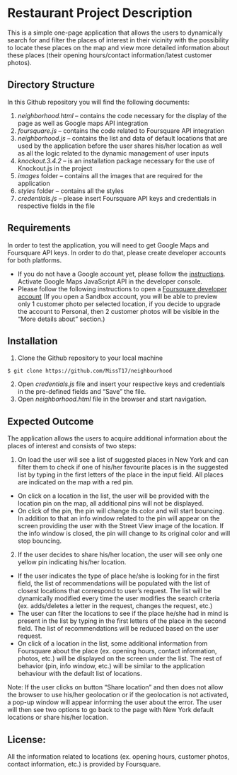# Restaurant Project Description
This is a simple one-page application that allows the users to dynamically search for and filter the places of interest in their vicinity with the possibility to locate these places on the map and view more detailed information about these places (their opening hours/contact information/latest customer photos).  

## Directory Structure
In this Github repository you will find the following documents:

1. *neighborhood.html* – contains the code necessary for the display of the page as well as Google maps API integration
2. *foursquare.js* –  contains the code related to Foursquare API integration
3. *neighborhood.js* – contains the list and data of default locations that are used by the application before the user shares his/her location as well as all the logic related to the dynamic management of user inputs
4. *knockout.3.4.2* – is an installation package necessary for the use of Knockout.js in the project
5. *images* folder –  contains all the images that are required for the application
6. *styles* folder – contains all the styles
7. *credentials.js* –  please insert Foursquare API keys and credentials in respective fields in the file

## Requirements
In order to test the application, you will need to get Google Maps and Foursquare API keys. In order to do that, please create developer accounts for both platforms.
  * If you do not have a Google account yet, please follow the [instructions](https://cloud.google.com/maps-platform/maps/). Activate Google  Maps JavaScript API in the developer console.
  * Please follow the following instructions to open a [Foursquare developer account](https://foursquare.com/developers/login?continue=%2Fdevelopers%2Fapps) (If you open a Sandbox account, you will be able to preview only 1 customer photo per selected location, if you decide to upgrade the account to Personal, then 2 customer photos will be visible in the “More details about” section.)

## Installation
1. Clone the Github repository to your local machine
  ```
  $ git clone https://github.com/MissT17/neighbourhood
  ```
2. Open *credentials.js* file and insert your respective keys and credentials in the pre-defined fields and “Save” the file.
3. Open *neighborhood.html* file in the browser and start navigation.

## Expected Outcome
The application allows the users to acquire additional information about the places of interest and consists of two steps:
1. On load the user will see a list of suggested places in New York and can filter them to check if one of his/her favourite places is in the suggested list by typing in the first letters of the place in the input field. All places are indicated on the map with a red pin.
  * On click on a location in the list, the user will be provided with the location pin on the map, all additional pins will not be displayed.
  * On click of the pin, the pin will change its color and will start bouncing. In addition to that an info window related to the pin will appear on the screen providing the user with the Street View image of the location. If the info window is closed, the pin will change to its original color and will stop bouncing.
2. If the user decides to share his/her location, the user will see only one yellow pin indicating his/her location.
  * If the user indicates the type of place he/she is looking for in the first field, the list of recommendations will be populated with the list of closest locations that correspond to user’s request. The list will be dynamically modified every time the user modifies the search criteria (ex. adds/deletes a letter in the request, changes the request, etc.)
  * The user can filter the locations to see if the place he/she had in mind is present in the list by typing in the first letters of the place in the second field. The list of recommendations will be reduced based on the user request.
  * On click of a location in the list, some additional information from Foursquare about the place (ex. opening hours, contact information, photos, etc.) will be displayed on the screen under the list. The rest of behavior (pin, info window, etc.) will be similar to the application behaviour with the default list of locations.

Note: If the user clicks on button “Share location” and then does not allow the browser to use his/her geolocation or if the geolocation is not activated, a pop-up window will appear informing the user about the error. The user will then see two options to go back to the page with New York default locations or share his/her location. 

## License:
All the information related to locations (ex. opening hours, customer photos, contact information, etc.) is provided by Foursquare.
